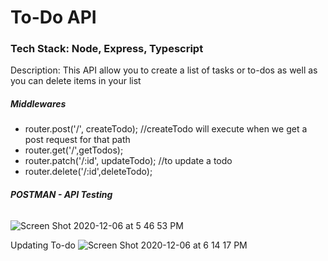 # To-Do API

### Tech Stack: Node, Express, Typescript

Description: This API allow you to create a list of tasks or to-dos 
as well as you can delete items in your list

##### Middlewares
- router.post('/', createTodo);  //createTodo will execute when we get a post request for that path
- router.get('/',getTodos);
- router.patch('/:id', updateTodo);  //to update a todo
- router.delete('/:id',deleteTodo);


##### POSTMAN - API Testing

######
![Screen Shot 2020-12-06 at 5 46 53 PM](https://user-images.githubusercontent.com/35351964/101300781-987b6d00-37eb-11eb-8c88-bafaaa8e2c9d.png)

Updating To-do
![Screen Shot 2020-12-06 at 6 14 17 PM](https://user-images.githubusercontent.com/35351964/101301870-f1003980-37ee-11eb-9a53-ff7cce4ab1c6.png)

